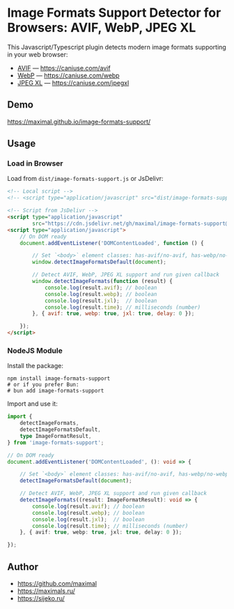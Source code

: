 # Image Formats Support Detector for Browsers: AVIF, WebP, JPEG XL

This Javascript/Typescript plugin detects modern image formats supporting in your web browser:
* [AVIF](https://en.wikipedia.org/wiki/AVIF) — https://caniuse.com/avif
* [WebP](https://en.wikipedia.org/wiki/WebP) — https://caniuse.com/webp
* [JPEG XL](https://en.wikipedia.org/wiki/JPEG_XL) — https://caniuse.com/jpegxl


## Demo
https://maximal.github.io/image-formats-support/


## Usage

### Load in Browser

Load from `dist/image-formats-support.js` or JsDelivr:

```html
<!-- Local script -->
<!-- <script type="application/javascript" src="dist/image-formats-support.js"></script> -->

<!-- Script from JsDelivr -->
<script type="application/javascript"
        src="https://cdn.jsdelivr.net/gh/maximal/image-formats-support@1.0.0/dist/image-formats-support.min.js"></script>
<script type="application/javascript">
	// On DOM ready
	document.addEventListener('DOMContentLoaded', function () {

		// Set `<body>` element classes: has-avif/no-avif, has-webp/no-webp, has-jxl/no-jxl
		window.detectImageFormatsDefault(document);

		// Detect AVIF, WebP, JPEG XL support and run given callback
		window.detectImageFormats(function (result) {
			console.log(result.avif); // boolean
			console.log(result.webp); // boolean
			console.log(result.jxl);  // boolean
			console.log(result.time); // milliseconds (number)
		}, { avif: true, webp: true, jxl: true, delay: 0 });

	});
</script>
```

### NodeJS Module

Install the package:

```shell
npm install image-formats-support
# or if you prefer Bun:
# bun add image-formats-support
```

Import and use it:

```typescript
import {
	detectImageFormats,
	detectImageFormatsDefault,
	type ImageFormatResult,
} from 'image-formats-support';

// On DOM ready
document.addEventListener('DOMContentLoaded', (): void => {

	// Set `<body>` element classes: has-avif/no-avif, has-webp/no-webp, has-jxl/no-jxl
	detectImageFormatsDefault(document);

	// Detect AVIF, WebP, JPEG XL support and run given callback
	detectImageFormats((result: ImageFormatResult): void => {
		console.log(result.avif); // boolean
		console.log(result.webp); // boolean
		console.log(result.jxl);  // boolean
		console.log(result.time); // milliseconds (number)
	}, { avif: true, webp: true, jxl: true, delay: 0 });

});
```


## Author

* https://github.com/maximal
* https://maximals.ru/
* https://sijeko.ru/
